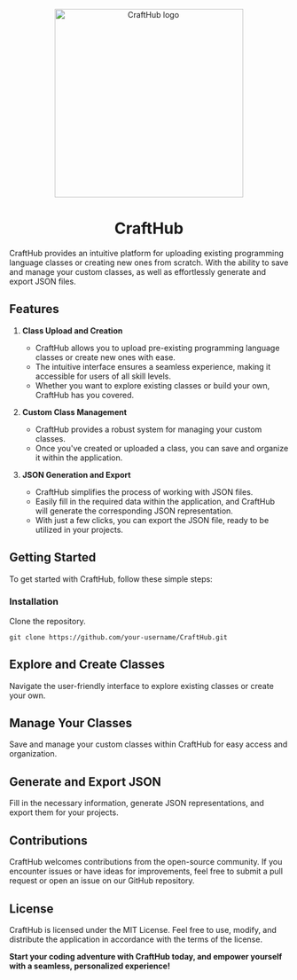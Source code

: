 <p align="center">
    <img src="https://github.com/c3n9/CraftHub/assets/108518693/85f4bfcb-0d94-4979-81b8-2e2e6f80b954" alt="CraftHub logo" width="340" height="340">
</p>
<h1 align="center">CraftHub</h1> 

CraftHub provides an intuitive platform for uploading existing programming language classes or creating new ones from scratch. With the ability to save and manage your custom classes, as well as effortlessly generate and export JSON files.

## Features
1. **Class Upload and Creation**
   - CraftHub allows you to upload pre-existing programming language classes or create new ones with ease.
   - The intuitive interface ensures a seamless experience, making it accessible for users of all skill levels.
   - Whether you want to explore existing classes or build your own, CraftHub has you covered.

2. **Custom Class Management**
   - CraftHub provides a robust system for managing your custom classes.
   - Once you've created or uploaded a class, you can save and organize it within the application.

3. **JSON Generation and Export**
   - CraftHub simplifies the process of working with JSON files.
   - Easily fill in the required data within the application, and CraftHub will generate the corresponding JSON representation.
   - With just a few clicks, you can export the JSON file, ready to be utilized in your projects.

## Getting Started

To get started with CraftHub, follow these simple steps:

### Installation

Clone the repository.

```
git clone https://github.com/your-username/CraftHub.git
```
## Explore and Create Classes
Navigate the user-friendly interface to explore existing classes or create your own.

## Manage Your Classes
Save and manage your custom classes within CraftHub for easy access and organization.

## Generate and Export JSON
Fill in the necessary information, generate JSON representations, and export them for your projects.

## Contributions
CraftHub welcomes contributions from the open-source community. If you encounter issues or have ideas for improvements, feel free to submit a pull request or open an issue on our GitHub repository.

## License
CraftHub is licensed under the MIT License. Feel free to use, modify, and distribute the application in accordance with the terms of the license.

**Start your coding adventure with CraftHub today, and empower yourself with a seamless, personalized experience!**

